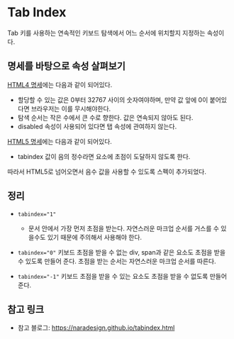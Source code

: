 # Tab Index

Tab 키를 사용하는 연속적인 키보드 탐색에서 어느 순서에 위치할지 지정하는 속성이다.

## 명세를 바탕으로 속성 살펴보기

[HTML4 명세](https://www.w3.org/TR/html401/interact/forms.html#h-17.11.1)에는 다음과 같이 되어있다.

- 할당할 수 있는 값은 0부터 32767 사이의 숫자여야하며, 만약 값 앞에 0이 붙어있다면 브라우저는 이를 무시해야한다.
- 탐색 순서는 작은 수에서 큰 수로 향한다. 값은 연속되지 않아도 된다.
- disabled 속성이 사용되어 있다면 탭 속성에 관여하지 않는다.

[HTML5 명세](https://html.spec.whatwg.org/multipage/interaction.html#sequential-focus-navigation-and-the-tabindex-attribute)에는 다음과 같이 되어있다.

- tabindex 값이 음의 정수라면 요소에 초점이 도달하지 않도록 한다.

따라서 HTML5로 넘어오면서 음수 값을 사용할 수 있도록 스펙이 추가되었다.

## 정리

- `tabindex="1"`

  - 문서 안에서 가장 먼저 초점을 받는다. 자연스러운 마크업 순서를 거스를 수 있을수도 있기 때문에 주의해서 사용해야 한다.

- `tabindex="0"`
  키보드 초점을 받을 수 없는 div, span과 같은 요소도 초점을 받을 수 있도록 만들어 준다. 초점을 받는 순서는 자연스러운 마크업 순서를 따른다.

- `tabindex="-1"`
  키보드 초점을 받을 수 있는 요소도 초점을 받을 수 없도록 만들어 준다.

## 참고 링크

- 참고 블로그: https://naradesign.github.io/tabindex.html
